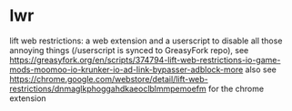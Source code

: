 # lwr
lift web restrictions: a web extension and a userscript to disable all those annoying things (/userscript is synced to GreasyFork repo), see https://greasyfork.org/en/scripts/374794-lift-web-restrictions-io-game-mods-moomoo-io-krunker-io-ad-link-bypasser-adblock-more also see https://chrome.google.com/webstore/detail/lift-web-restrictions/dnmaglkphoggahdkaeoclblmmpemoefm for the chrome extension
